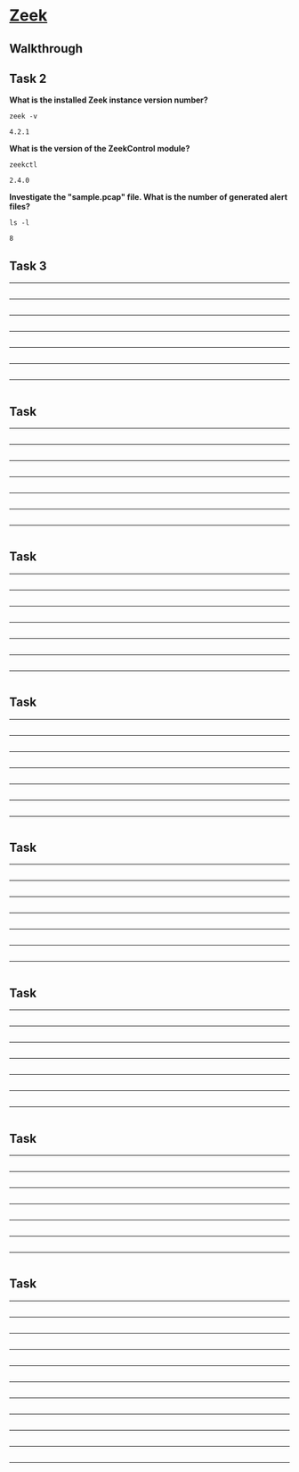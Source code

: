 # [Zeek](https://tryhackme.com/room/zeekbro)

## Walkthrough


## Task 2

**What is the installed Zeek instance version number?**
```shell
zeek -v

4.2.1
```
**What is the version of the ZeekControl module?**
```shell
zeekctl

2.4.0
```

**Investigate the "sample.pcap" file. What is the number of generated alert files?**
```shell
ls -l

8
```

## Task 3

****
```shell

```
****
```shell

```
****
```shell

```
****
```shell

```
****
```shell

```
****
```shell

```
****
```shell

```


## Task 

****
```shell

```
****
```shell

```
****
```shell

```
****
```shell

```
****
```shell

```
****
```shell

```
****
```shell

```

## Task 

****
```shell

```
****
```shell

```
****
```shell

```
****
```shell

```
****
```shell

```
****
```shell

```
****
```shell

```

## Task 

****
```shell

```
****
```shell

```
****
```shell

```
****
```shell

```
****
```shell

```
****
```shell

```
****
```shell

```


## Task 

****
```shell

```
****
```shell

```
****
```shell

```
****
```shell

```
****
```shell

```
****
```shell

```
****
```shell

```


## Task 

****
```shell

```
****
```shell

```
****
```shell

```
****
```shell

```
****
```shell

```
****
```shell

```
****
```shell

```


## Task 

****
```shell

```
****
```shell

```
****
```shell

```
****
```shell

```
****
```shell

```
****
```shell

```
****
```shell

```


## Task 

****
```shell

```
****
```shell

```
****
```shell

```
****
```shell

```
****
```shell

```
****
```shell

```
****
```shell

```

****
```shell

```
****
```shell

```
****
```shell

```
****
```shell

```
